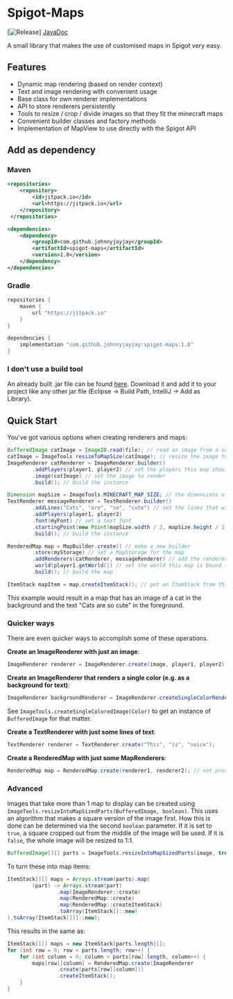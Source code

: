 # Spigot-Maps

[![Release](https://jitpack.io/v/User/Repo.svg)] 
[JavaDoc](https://javadoc.jitpack.io/com/github/johnnyjayjay/spigot-maps/1.0/javadoc/index.html)

A small library that makes the use of customised maps in Spigot very easy.

## Features
- Dynamic map rendering (based on render context)
- Text and image rendering with convenient usage
- Base class for own renderer implementations
- API to store renderers persistently
- Tools to resize / crop / divide images so that they fit the minecraft maps
- Convenient builder classes and factory methods
- Implementation of MapView to use directly with the Spigot API

## Add as dependency

### Maven

```xml
<repositories>
    <repository>
        <id>jitpack.io</id>
        <url>https://jitpack.io</url>
    </repository>
 </repositories>

<dependencies>
    <dependency>
        <groupId>com.github.johnnyjayjay</groupId>
        <artifactId>spigot-maps</artifactId>
        <version>1.0</version>
    </dependency>
</dependencies>
```

### Gradle

```groovy
repositories {
    maven {
        url "https://jitpack.io"
    }
}

dependencies {
    implementation "com.github.johnnyjayjay:spigot-maps:1.0"
}
```

### I don't use a build tool

An already built .jar file can be found [here](https://github.com/JohnnyJayJay/spigot-maps/releases).
Download it and add it to your project like any other jar file (Eclipse -> Build Path, IntelliJ -> Add as Library).

## Quick Start

You've got various options when creating renderers and maps:

```java
BufferedImage catImage = ImageIO.read(file); // read an image from a source, e.g. a file
catImage = ImageTools.resizeToMapSize(catImage); // resize the image to the minecraft map size
ImageRenderer catRenderer = ImageRenderer.builder()
        .addPlayers(player1, player2) // set the players this map should be rendered to (omitting this means it renders for everyone)
        .image(catImage) // set the image to render
        .build(); // build the instance

Dimension mapSize = ImageTools.MINECRAFT_MAP_SIZE; // the dimensions of a Minecraft map (in pixels)
TextRenderer messageRenderer = TextRenderer.builder()
        .addLines("Cats", "are", "so", "cute") // set the lines that will be drawn onto the map
        .addPlayers(player1, player2)
        .font(myFont) // set a text font
        .startingPoint(new Point(mapSize.width / 2, mapSize.height / 2)) // start in the middle
        .build(); // build the instance 

RenderedMap map = MapBuilder.create() // make a new builder
        .store(myStorage) // set a MapStorage for the map
        .addRenderers(catRenderer, messageRenderer) // add the renderers to this map
        .world(player1.getWorld()) // set the world this map is bound to, e.g. the world of the target player
        .build(); // build the map

ItemStack mapItem = map.createItemStack(); // get an ItemStack from this map to work with
```

This example would result in a map that has an image of a cat in the background and the text "Cats are so cute" in the foreground.

### Quicker ways

There are even quicker ways to accomplish some of these operations.

**Create an ImageRenderer with just an image**:

```java
ImageRenderer renderer = ImageRenderer.create(image, player1, player2); // the player arguments are optional
```

**Create an ImageRenderer that renders a single color (e.g. as a background for text)**:

```java
ImageRenderer backgroundRenderer = ImageRenderer.createSingleColorRenderer(Color.BLUE, player1, player2) // the player arguments are optional
```

See `ImageTools.createSingleColoredImage(Color)` to get an instance of `BufferedImage` for that matter.

**Create a TextRenderer with just some lines of text**:

```java
TextRenderer renderer = TextRenderer.create("This", "is", "noice");
```

**Create a RenderedMap with just some MapRenderers**:

```java
RenderedMap map = RenderedMap.create(renderer1, renderer2); // not providing any renderers returns a map without renderers
```

### Advanced

Images that take more than 1 map to display can be created using `ImageTools.resizeIntoMapSizedParts(BufferedImage, boolean)`. This uses an algorithm that makes a square version of the image first. How this is done can be determined via the second `boolean` parameter. If it is set to `true`, a square cropped out from the middle of the image will be used. If it is `false`, the whole image will be resized to 1:1.

```java
BufferedImage[][] parts = ImageTools.resizeIntoMapSizedParts(image, true);
```

To turn these into map items:

```java
ItemStack[][] maps = Arrays.stream(parts).map(
        (part) -> Arrays.stream(part)
                .map(ImageRenderer::create)
                .map(RenderedMap::create)
                .map(RenderedMap::createItemStack)
                .toArray(ItemStack[]::new)
).toArray(ItemStack[][]::new);
```

This results in the same as:

```java
ItemStack[][] maps = new ItemStack[parts.length][];
for (int row = 0; row < parts.length; row++) {
    for (int column = 0; column < parts[row].length, column++) {
        maps[row][column] = RenderedMap.create(ImageRenderer
                .create(parts[row][column]))
                .createItemStack();
    }
}
```
